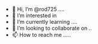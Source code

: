 - 👋 Hi, I’m @rod725 ....
- 👀 I’m interested in 
- 🌱 I’m currently learning ....
- 💞️ I’m looking to collaborate on ..
- 📫 How to reach me .....

<!---
rod725/rod725 is a ✨ special ✨ repository because its `README.md` (this file) appears on your GitHub profile.
You can click the Preview link to take a look at your changes.
--->
